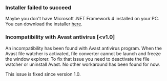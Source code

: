 ### Installer failed to succeed
Maybe you don't have Microsoft .NET Framework 4 installed on your PC. You can download the installer [here](https://www.microsoft.com/download/details.aspx?id=48130).

### Incompatibility with Avast antivirus [<v1.0]
An incompatibility has been found with Avast antivirus program. When the Avast file watcher is activated, file converter cannot be launch and freeze the window explorer. To fix that issue you need to deactivate the file watcher or uninstall Avast. No other workaround has been found for now.

This issue is fixed since version 1.0.
